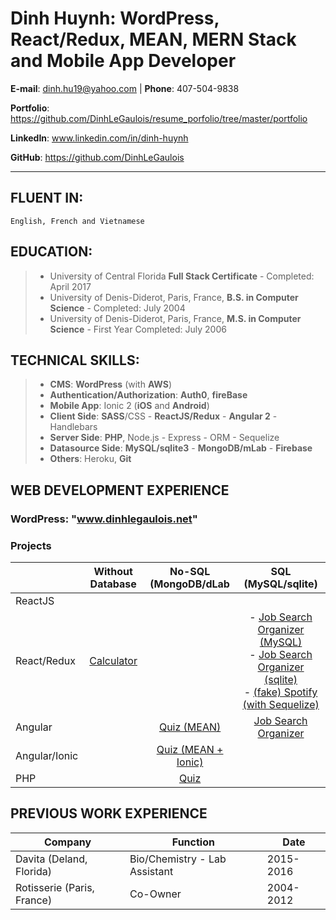 # Dinh Huynh: WordPress, React/Redux, MEAN, MERN Stack and Mobile App Developer

**E-mail**: dinh.hu19@yahoo.com | **Phone**: 407-504-9838

**Portfolio**: https://github.com/DinhLeGaulois/resume_porfolio/tree/master/portfolio

**LinkedIn**: www.linkedin.com/in/dinh-huynh			                         

**GitHub**: https://github.com/DinhLeGaulois

---

## FLUENT IN:		
```
English, French and Vietnamese
```

## EDUCATION:	

> * University of Central Florida **Full Stack Certificate** - Completed: April 2017
> * University of Denis-Diderot, Paris, France, **B.S. in Computer Science** - Completed: July 2004
> * University of Denis-Diderot, Paris, France, **M.S. in Computer Science** - First Year Completed: July 2006


## TECHNICAL SKILLS:		

> * **CMS**: **WordPress** (with **AWS**)
> * **Authentication/Authorization**: **Auth0**, **fireBase** <br/>
> * **Mobile App**: Ionic 2 (**iOS** and **Android**)<br/>
> * **Client Side**: **SASS**/CSS - **ReactJS/Redux** - **Angular 2** - Handlebars <br/>
> * **Server Side**: **PHP**, Node.js - Express - ORM - Sequelize <br/>
> * **Datasource Side**: **MySQL/sqlite3** - **MongoDB/mLab** - **Firebase** <br/>
> * **Others**: Heroku, **Git**  <br/>                                     

## WEB DEVELOPMENT EXPERIENCE

### WordPress: "www.dinhlegaulois.net"

### Projects

|               |                                                      Without Database                                                     |                                                   No-SQL (MongoDB/dLab                                                   |                                                                                                                                                                                                            SQL (MySQL/sqlite)                                                                                                                                                                                                           |
|---------------|:-------------------------------------------------------------------------------------------------------------------------:|:------------------------------------------------------------------------------------------------------------------------:|:---------------------------------------------------------------------------------------------------------------------------------------------------------------------------------------------------------------------------------------------------------------------------------------------------------------------------------------------------------------------------------------------------------------------------------------:|
| ReactJS       |                                                                                                                           |                                                                                                                          |                                                                                                                                                                                                                                                                                                                                                                                                                                         |
| React/Redux   | [Calculator](https://github.com/DinhLeGaulois/projects_without_db/tree/master/projects_with_react/calculator_react_redux) |                                                                                                                          | - [Job Search Organizer (MySQL)](https://github.com/DinhLeGaulois/projects_with_sql/tree/master/react-redux/job_search_react_redux_mysql)<br/>- [Job Search Organizer (sqlite)](https://github.com/DinhLeGaulois/projects_with_sql/tree/master/react-redux/job_search_react_redux_sqlite)<br/>- [(fake) Spotify (with Sequelize)](https://github.com/DinhLeGaulois/projects_with_sql/tree/master/react-redux/spotify_react_redux_sql_sequelize) |
| Angular       |                                                                                                                           | [Quiz (MEAN)](https://github.com/DinhLeGaulois/projects_with_no-sql/tree/master/projects_MongoDB/quiz_MEAN_Stack)        | [Job Search Organizer]()                                                                                                                                                                                                                                                                                                                                                                                                              |
| Angular/Ionic |                                                                                                                           | [Quiz (MEAN + Ionic)](https://github.com/DinhLeGaulois/projects_with_no-sql/tree/master/projects_MongoDB/quiz_MobileApp) |                                                                                                                                                                                                                                                                                                                                                                                                                                         |
| PHP           |                                                                                                                           | [Quiz](https://github.com/DinhLeGaulois/projects_with_no-sql/tree/master/projects_MongoDB/quiz_PHP)                      |                                                                                                                                                                                                                                                                                                                                                                                                                                         |

## PREVIOUS WORK EXPERIENCE

|Company|Function|Date|
|---|---|---|
| Davita (Deland, Florida) | Bio/Chemistry - Lab Assistant | 2015-2016 |	
| Rotisserie (Paris, France) | Co-Owner | 2004-2012 |
